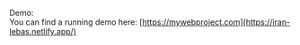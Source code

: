Demo:
<br/>
You can find a running demo here: [https://mywebproject.com](https://iran-lebas.netlify.app/)
